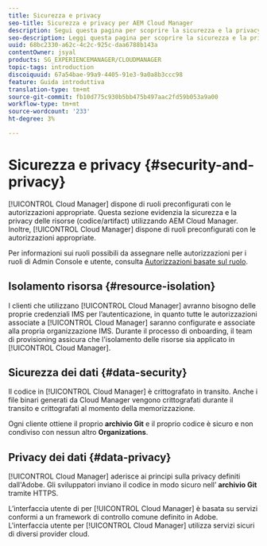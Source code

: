 ```yaml
---
title: Sicurezza e privacy
seo-title: Sicurezza e privacy per AEM Cloud Manager
description: Segui questa pagina per scoprire la sicurezza e la privacy delle tue risorse (codice/artefatti).
seo-description: Leggi questa pagina per scoprire la sicurezza e la privacy delle risorse (codice/artefatti) tramite AEM Cloud Manager.
uuid: 68bc2330-a62c-4c2c-925c-daa6788b143a
contentOwner: jsyal
products: SG_EXPERIENCEMANAGER/CLOUDMANAGER
topic-tags: introduction
discoiquuid: 67a54bae-99a9-4405-91e3-9a0a8b3ccc98
feature: Guida introduttiva
translation-type: tm+mt
source-git-commit: fb10d775c930b5bb475b497aac2fd59b053a9a00
workflow-type: tm+mt
source-wordcount: '233'
ht-degree: 3%

---
```



# Sicurezza e privacy {#security-and-privacy}

[!UICONTROL Cloud Manager] dispone di ruoli preconfigurati con le autorizzazioni appropriate. Questa sezione evidenzia la sicurezza e la privacy delle risorse (codice/artifact) utilizzando AEM Cloud Manager. Inoltre, [!UICONTROL Cloud Manager] dispone di ruoli preconfigurati con le autorizzazioni appropriate.

Per informazioni sui ruoli possibili da assegnare nelle autorizzazioni per i ruoli di Admin Console e utente, consulta [Autorizzazioni basate sul ruolo](/help/using/role-based-permissions.md).


## Isolamento risorsa {#resource-isolation}

I clienti che utilizzano [!UICONTROL Cloud Manager] avranno bisogno delle proprie credenziali IMS per l’autenticazione, in quanto tutte le autorizzazioni associate a [!UICONTROL Cloud Manager] saranno configurate e associate alla propria organizzazione IMS. Durante il processo di onboarding, il team di provisioning assicura che l&#39;isolamento delle risorse sia applicato in [!UICONTROL Cloud Manager].

## Sicurezza dei dati {#data-security}

Il codice in [!UICONTROL Cloud Manager] è crittografato in transito. Anche i file binari generati da Cloud Manager vengono crittografati durante il transito e crittografati al momento della memorizzazione.

Ogni cliente ottiene il proprio **archivio Git** e il proprio codice è sicuro e non condiviso con nessun altro **Organizations**.

## Privacy dei dati {#data-privacy}

[!UICONTROL Cloud Manager] aderisce ai principi sulla privacy definiti dall&#39;Adobe. Gli sviluppatori inviano il codice in modo sicuro nell’ **archivio Git** tramite HTTPS.

L’interfaccia utente di per [!UICONTROL Cloud Manager] è basata su servizi conformi a un framework di controllo comune definito in Adobe. L&#39;interfaccia utente per [!UICONTROL Cloud Manager] utilizza servizi sicuri di diversi provider cloud.
